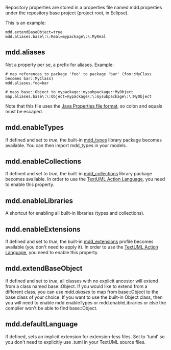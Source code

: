 Repository properties are stored in a properties file named
mdd.properties under the repository base project (project root, in
Eclipse).

This is an example:

    mdd.extendBaseObject=true
    mdd.aliases.base\:\:Real=mypackage\:\:MyReal


mdd.aliases
-----------

Not a property per se, a prefix for aliases. Example:

    # map references to package 'foo' to package 'bar' (foo::MyClass becomes bar::MyClass)
    mdd.aliases.foo=bar 

    # maps base::Object to mypackage::mysubpackage::MyObject
    map.aliases.base\:\:Object=mypackage\:\:mysubpackage\:\:MyObject

Note that this file uses the [Java Properties file
format](http://java.sun.com/javase/6/docs/api/java/util/Properties.html#load%28java.io.Reader%29 "http://java.sun.com/javase/6/docs/api/java/util/Properties.html#load%28java.io.Reader%29"),
so colon and equals must be escaped.

mdd.enableTypes
---------------

If defined and set to *true*, the built-in
[mdd\_types](https://github.com/abstratt/textuml/blob/master/plugins/com.abstratt.mdd.core/models/libraries/mdd_types.tuml)
library package becomes available. You can then import mdd\_types in
your models.

mdd.enableCollections
---------------------

If defined and set to *true*, the built-in
[mdd\_collections](https://github.com/abstratt/textuml/blob/master/plugins/com.abstratt.mdd.core/models/libraries/mdd_collections.tuml)
library package becomes available. In order to use the [TextUML Action
Language](behavior.md),
you need to enable this property.

mdd.enableLibraries
-------------------

A shortcut for enabling all built-in libraries (types and collections).

mdd.enableExtensions
--------------------

If defined and set to *true*, the built-in
[mdd\_extensions](https://github.com/abstratt/textuml/blob/master/plugins/com.abstratt.mdd.core/models/profiles/mdd_extensions.tuml)
profile becomes available (you don't need to apply it). In order to use
the [TextUML Action
Language](behavior.md),
you need to enable this property.

mdd.extendBaseObject
--------------------

If defined and set to *true*, all classes with no explicit ancestor will
extend from a class named base::Object. If you would like to extend from
a different class, you can use *mdd.aliases* to map from base::Object to
the base class of your choice. If you want to use the built-in Object
class, then you will need to enable mdd.enableTypes or
mdd.enableLibraries or else the compiler won't be able to find
base::Object.

mdd.defaultLanguage
-------------------

If defined, sets an implicit extension for extension-less files. Set to
'tuml' so you don't need to explicitly use .tuml in your TextUML source
files.
